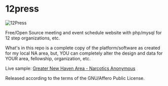 # 12press

![12Press](http://tonybaldwin.me/images/12press.20150704.png)

Free/Open Source meeting and event schedule website with php/mysql for 12 step organizations, etc.

What's in this repo is a complete copy of the platform/software as created for my local NA area, but, YOU can completely alter the design and data for YOUR area, fellowship, organization, etc.

Live sample: [Greater New Haven Area - Narcotics Anonymous](http://gnhana.liberame.org)

Released according to the terms of the GNU/Affero Public License.


